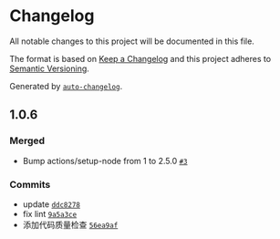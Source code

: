 # Changelog

All notable changes to this project will be documented in this file.

The format is based on [Keep a Changelog](https://keepachangelog.com/en/1.0.0/)
and this project adheres to [Semantic Versioning](https://semver.org/spec/v2.0.0.html).

Generated by [`auto-changelog`](https://github.com/CookPete/auto-changelog).

## 1.0.6

### Merged

- Bump actions/setup-node from 1 to 2.5.0 [`#3`](https://github.com/slcnx/hexo-typora-asset/pull/3)

### Commits

- update [`ddc8278`](https://github.com/slcnx/hexo-typora-asset/commit/ddc82783c3243eeefaf6b4b8522f053f750a83fc)
- fix lint [`9a5a3ce`](https://github.com/slcnx/hexo-typora-asset/commit/9a5a3ce626b74d7a623ae996fb19f8841a9048aa)
- 添加代码质量检查 [`56ea9af`](https://github.com/slcnx/hexo-typora-asset/commit/56ea9af34718d7f54f35f438725ffbb00ade447c)
